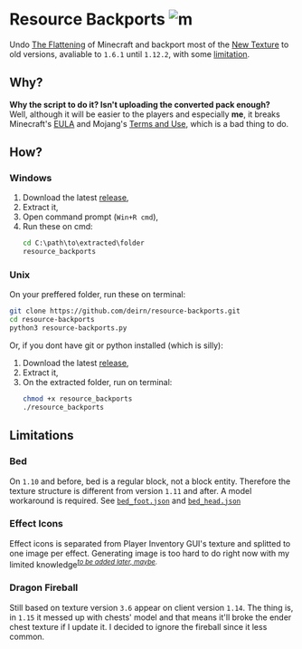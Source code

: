 # Resource Backports ![m][badge]
Undo [The Flattening][wiki/flattening] of Minecraft and backport most of the [New Texture][wiki/texture_update] to old versions, avaliable to `1.6.1` until `1.12.2`, with some [limitation](#limitations). 
## Why?
**Why the script to do it? Isn't uploading the converted pack enough?**  
Well, although it will be easier to the players and especially **me**, it breaks Minecraft's [EULA][eula] and Mojang's [Terms and Use][terms], which is a bad thing to do.

## How?
### Windows
1. Download the latest [release][releases],
2. Extract it,
3. Open command prompt (`Win+R cmd`),
4. Run these on cmd:
   ```cmd
   cd C:\path\to\extracted\folder
   resource_backports
   ```

### Unix
On your preffered folder, run these on terminal:
```bash
git clone https://github.com/deirn/resource-backports.git
cd resource-backports
python3 resource-backports.py
```
Or, if you dont have git or python installed (which is silly):  
1. Download the latest [release][releases],
2. Extract it,
3. On the extracted folder, run on terminal:
   ```bash
   chmod +x resource_backports
   ./resource_backports
   ```

## Limitations
### Bed
On `1.10` and before, bed is a regular block, not a block entity. Therefore the texture structure is different from version `1.11` and after. A model workaround is required. See [`bed_foot.json`][bed_f] and [`bed_head.json`][bed_h]

### Effect Icons
Effect icons is separated from Player Inventory GUI's texture and splitted to one image per effect. Generating image is too hard to do right now with my limited knowledge<sup>[*to be added later, maybe*]().</sup>

### Dragon Fireball
Still based on texture version `3.6` appear on client version `1.14`. The thing is, in `1.15` it messed up with chests' model and that means it'll broke the ender chest texture if I update it. I decided to ignore the fireball since it less common.


[badge]: https://img.shields.io/badge/Minecraft-Java%20Edition-brightgreen
[wiki/flattening]: https://minecraft.gamepedia.com/Java_Edition_1.13/Flattening
[wiki/texture_update]: https://minecraft.gamepedia.com/Texture_Update
[eula]: https://account.mojang.com/documents/minecraft_eula
[terms]: https://account.mojang.com/terms
[releases]: https://github.com/deirn/resource-backports/releases
[bed_f]: workarounds/bed_foot.json
[bed_h]: workarounds/bed_head.json
